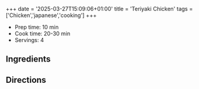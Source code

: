 +++
date = '2025-03-27T15:09:06+01:00'
title = 'Teriyaki Chicken'
tags = ['Chicken','japanese','cooking']
+++

-   Prep time: 10 min
-   Cook time: 20-30 min
-   Servings: 4

## Ingredients

## Directions
